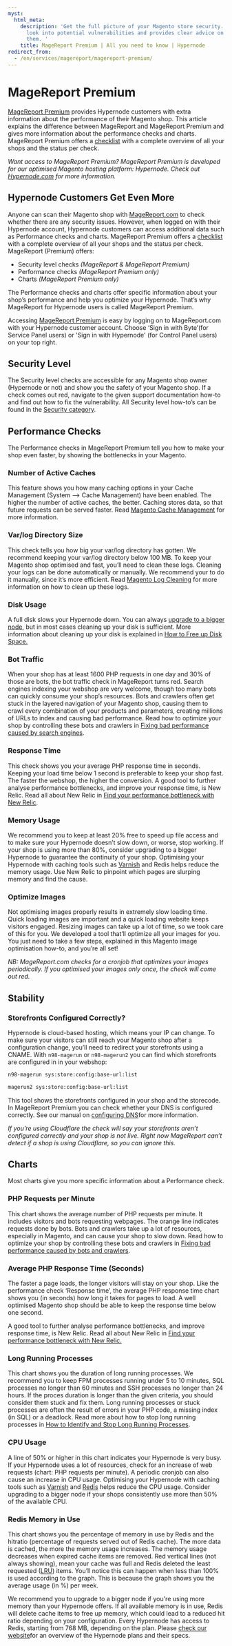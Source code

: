 ```yaml
---
myst:
  html_meta:
    description: 'Get the full picture of your Magento store security. Get an in-depth
      look into potential vulnerabilities and provides clear advice on how to address
      them. '
    title: MageReport Premium | All you need to know | Hypernode
redirect_from:
  - /en/services/magereport/magereport-premium/
---
```


<!-- source: https://support.hypernode.com/en/services/magereport/magereport-premium/ -->

# MageReport Premium

[MageReport Premium](http://magereport.com/) provides Hypernode customers with extra information about the performance of their Magento shop. This article explains the difference between MageReport and MageReport Premium and gives more information about the performance checks and charts. MageReport Premium offers a [checklist](https://www.magereport.com/scan/checklist/) with a complete overview of all your shops and the status per check.

*Want access to MageReport Premium? MageReport Premium is developed for our optimised Magento hosting platform: Hypernode. Check out [Hypernode.com](https://www.hypernode.com/) for more information.*

## Hypernode Customers Get Even More

Anyone can scan their Magento shop with [MageReport.com](http://magereport.com/) to check whether there are any security issues. However, when logged on with their Hypernode account, Hypernode customers can access additional data such as Performance checks and charts. MageReport Premium offers a [checklist](https://www.magereport.com/scan/checklist/) with a complete overview of all your shops and the status per check. MageReport (Premium) offers:

- Security level checks *(MageReport & MageReport Premium)*
- Performance checks *(MageReport Premium only)*
- Charts *(MageReport Premium only)*

The Performance checks and charts offer specific information about your shop’s performance and help you optimize your Hypernode. That’s why MageReport for Hypernode users is called MageReport Premium.

Accessing [MageReport Premium](http://magereport.com/) is easy by logging on to MageReport.com with your Hypernode customer account. Choose ‘Sign in with Byte’(for Service Panel users) or 'Sign in with Hypernode' (for Control Panel users) on your top right.

## Security Level

The Security level checks are accessible for any Magento shop owner (Hypernode or not) and show you the safety of your Magento shop. If a check comes out red, navigate to the given support documentation how-to and find out how to fix the vulnerability. All Security level how-to’s can be found in the [Security category](../../best-practices/security.md).

## Performance Checks

The Performance checks in MageReport Premium tell you how to make your shop even faster, by showing the bottlenecks in your Magento.

### Number of Active Caches

This feature shows you how many caching options in your Cache Management (System –> Cache Management) have been enabled. The higher the number of active caches, the better. Caching stores data, so that future requests can be served faster. Read [Magento Cache Management](../../ecommerce-applications/magento-2/how-to-flush-the-magento-2-x-caches.md) for more information.

### Var/log Directory Size

This check tells you how big your var/log directory has gotten. We recommend keeping your var/log directory below 100 MB. To keep your Magento shop optimised and fast, you’ll need to clean these logs. Cleaning your logs can be done automatically or manually. We recommend your to do it manually, since it’s more efficient. Read [Magento Log Cleaning](../../ecommerce-applications/magento-1/how-to-clean-the-magento-1-x-logs.md) for more information on how to clean up these logs.

### Disk Usage

A full disk slows your Hypernode down. You can always [upgrade to a bigger node](https://www.hypernode.com/en/plans-and-prices/), but in most cases cleaning up your disk is sufficient. More information about cleaning up your disk is explained in [How to Free up Disk Space.](../../hypernode-platform/tools/how-to-free-up-disk-space)

### Bot Traffic

When your shop has at least 1600 PHP requests in one day and 30% of those are bots, the bot traffic check in MageReport turns red. Search engines indexing your webshop are very welcome, though too many bots can quickly consume your shop’s resources. Bots and crawlers often get stuck in the layered navigation of your Magento shop, causing them to crawl every combination of your products and parameters, creating millions of URLs to index and causing bad performance. Read how to optimize your shop by controlling these bots and crawlers in [Fixing bad performance caused by search engines](../../best-practices/performance/how-to-fix-performance-issues-caused-by-bots-and-crawlers.md).

### Response Time

This check shows you your average PHP response time in seconds. Keeping your load time below 1 second is preferable to keep your shop fast. The faster the webshop, the higher the conversion. A good tool to further analyse performance bottlenecks, and improve your response time, is New Relic. Read all about New Relic in [Find your performance bottleneck with New Relic](../../best-practices/performance/how-to-find-your-performance-bottleneck-with-new-relic.md).

### Memory Usage

We recommend you to keep at least 20% free to speed up file access and to make sure your Hypernode doesn’t slow down, or worse, stop working. If your shop is using more than 80%, consider upgrading to a bigger Hypernode to guarantee the continuity of your shop. Optimising your Hypernode with caching tools such as [Varnish](../../ecommerce-applications/magento-2/how-to-configure-varnish-for-magento-2-x.md) and Redis helps reduce the memory usage. Use New Relic to pinpoint which pages are slurping memory and find the cause.

### Optimize Images

Not optimising images properly results in extremely slow loading time. Quick loading images are important and a quick loading website keeps visitors engaged. Resizing images can take up a lot of time, so we took care of this for you. We developed a tool that’ll optimize all your images for you. You just need to take a few steps, explained in this Magento image optimisation how-to, and you’re all set!

*NB: MageReport.com checks for a cronjob that optimizes your images periodically. If you optimised your images only once, the check will come out red.*

## Stability

### Storefronts Configured Correctly?

Hypernode is cloud-based hosting, which means your IP can change. To make sure your visitors can still reach your Magento shop after a configuration change, you’ll need to redirect your storefronts using a CNAME. With `n98-magerun` or `n98-magerun2` you can find which storefronts are configured in in your webshop:

```bash
n98-magerun sys:store:config:base-url:list
```

```bash
magerun2 sys:store:config:base-url:list
```

This tool shows the storefronts configured in your shop and the storecode. In MageReport Premium you can check whether your DNS is configured correctly. See our manual on [configuring DNS](../../hypernode-platform/dns/how-to-manage-your-dns-settings-for-hypernode.md)for more information.

*If you’re using Cloudflare the check will say your storefronts aren’t configured correctly and your shop is not live. Right now MageReport can’t detect if a shop is using Cloudflare, so you can ignore this.*

## Charts

Most charts give you more specific information about a Performance check.

### PHP Requests per Minute

This chart shows the average number of PHP requests per minute. It includes visitors and bots requesting webpages. The orange line indicates requests done by bots. Bots and crawlers take up a lot of resources, especially in Magento, and can cause your shop to slow down. Read how to optimize your shop by controlling these bots and crawlers in [Fixing bad performance caused by bots and crawlers](../../best-practices/performance/how-to-fix-performance-issues-caused-by-bots-and-crawlers.md).

### Average PHP Response Time (Seconds)

The faster a page loads, the longer visitors will stay on your shop. Like the performance check ‘Response time’, the average PHP response time chart shows you (in seconds) how long it takes for pages to load. A well optimised Magento shop should be able to keep the response time below one second.

A good tool to further analyse performance bottlenecks, and improve response time, is New Relic. Read all about New Relic in [Find your performance bottleneck with New Relic.](../../best-practices/performance/how-to-find-your-performance-bottleneck-with-new-relic.md)

### Long Running Processes

This chart shows you the duration of long running processes. We recommend you to keep FPM processes running under 5 to 10 minutes, SQL processes no longer than 60 minutes and SSH processes no longer than 24 hours. If the proces duration is longer than the given criteria, you should consider them stuck and fix them. Long running processes or stuck processes are often the result of errors in your PHP code, a missing index (in SQL) or a deadlock. Read more about how to stop long running processes in [How to Identify and Stop Long Running Processes](../../troubleshooting/performance/how-to-identify-and-stop-long-running-processes.md).

### CPU Usage

A line of 50% or higher in this chart indicates your Hypernode is very busy. If your Hypernode uses a lot of resources, check for an increase of web requests (chart: PHP requests per minute). A periodic cronjob can also cause an increase in CPU usage. Optimising your Hypernode with caching tools such as [Varnish](../../ecommerce-applications/magento-2/how-to-configure-varnish-for-magento-2-x.md) and [Redis](../../ecommerce-applications/magento-2/how-to-configure-redis-for-magento-2.md) helps reduce the CPU usage. Consider upgrading to a bigger node if your shops consistently use more than 50% of the available CPU.

### Redis Memory in Use

This chart shows you the percentage of memory in use by Redis and the hitratio (percentage of requests served out of Redis cache). The more data is cached, the more the memory usage increases. The memory usage decreases when expired cache items are removed. Red vertical lines (not always showing), mean your cache was full and Redis deleted the least requested ([LRU](https://en.wikipedia.org/wiki/Cache_algorithms#LRU)) items. You’ll notice this can happen when less than 100% is used according to the graph. This is because the graph shows you the average usage (in %) per week.

We recommend you to upgrade to a bigger node if you're using more memory than your Hypernode offers. If all available memory is in use, Redis will delete cache items to free up memory, which could lead to a reduced hit ratio depending on your configuration. Every Hypernode has access to Redis, starting from 768 MB, depending on the plan. Please [check our website](https://www.hypernode.com/magento-cloud-hosting/#plans)for an overview of the Hypernode plans and their specs.
